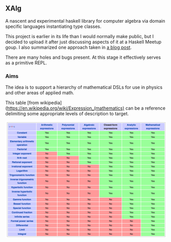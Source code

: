 

XAlg
-------

A nascent and experimental haskell library for computer algebra via domain specific languages instantiating type classes.

This project is earlier in its life than I would normally make public, but I decided to upload it after just discussing aspects of it at a Haskell Meetup goup. I also summarized one approach taken in [a blog post](http://fieldstrength.org/posts/2016-10-11-Classy-Recursion.html).

There are many holes and bugs present. At this stage it effectively serves as a primitive REPL.

### Aims

The idea is to support a hierarchy of mathematical DSLs for use in physics and other areas of applied math.

This table [from wikipedia](https://en.wikipedia.org/wiki/Expression_(mathematics) can be a reference delimiting some appropriate levels of description to target.

![Expressions](Expression_Hierarchy.png)
